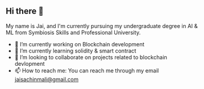 ## Hi there 👋

My name is Jai, and I'm currently pursuing my undergraduate degree in AI & ML from Symbiosis Skills and Professional University. 

- 🔭 I’m currently working on Blockchain development 
- 🌱 I’m currently learning solidity & smart contract
- 🤝 I’m looking to collaborate on projects related to blockchain devlopment
- 📫 How to reach me: You can reach me through my email jaisachinmali@gmail.com
<!--
**Jaismali/Jaismali** is a ✨ _special_ ✨ repository because its `README.md` (this file) appears on your GitHub profile.

Here are some ideas to get you started:

- 🔭 I’m currently working on ...
- 🌱 I’m currently learning ...
- 👯 I’m looking to collaborate on ...
- 🤔 I’m looking for help with ...
- 💬 Ask me about ...
- 📫 How to reach me: ...
- 😄 Pronouns: ...
- ⚡ Fun fact: ...
-->
